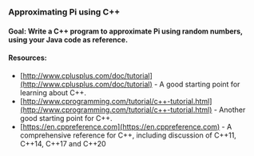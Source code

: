 ### Approximating Pi using C++

#### Goal: Write a C++ program to approximate Pi using random numbers, using your Java code as reference.

#### Resources:
- [http://www.cplusplus.com/doc/tutorial](http://www.cplusplus.com/doc/tutorial) - A good starting point for learning about C++.
- [http://www.cprogramming.com/tutorial/c++-tutorial.html](http://www.cprogramming.com/tutorial/c++-tutorial.html) - Another good starting point for C++.
- [https://en.cppreference.com](https://en.cppreference.com) - A comprehensive reference for C++, including discussion of C++11, C++14, C++17 and C++20
